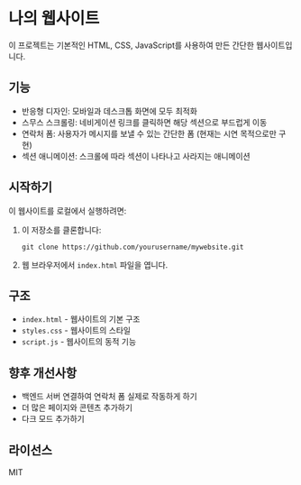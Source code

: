 # 나의 웹사이트

이 프로젝트는 기본적인 HTML, CSS, JavaScript를 사용하여 만든 간단한 웹사이트입니다.

## 기능

- 반응형 디자인: 모바일과 데스크톱 화면에 모두 최적화
- 스무스 스크롤링: 네비게이션 링크를 클릭하면 해당 섹션으로 부드럽게 이동
- 연락처 폼: 사용자가 메시지를 보낼 수 있는 간단한 폼 (현재는 시연 목적으로만 구현)
- 섹션 애니메이션: 스크롤에 따라 섹션이 나타나고 사라지는 애니메이션

## 시작하기

이 웹사이트를 로컬에서 실행하려면:

1. 이 저장소를 클론합니다:
   ```
   git clone https://github.com/yourusername/mywebsite.git
   ```

2. 웹 브라우저에서 `index.html` 파일을 엽니다.

## 구조

- `index.html` - 웹사이트의 기본 구조
- `styles.css` - 웹사이트의 스타일
- `script.js` - 웹사이트의 동적 기능

## 향후 개선사항

- 백엔드 서버 연결하여 연락처 폼 실제로 작동하게 하기
- 더 많은 페이지와 콘텐츠 추가하기
- 다크 모드 추가하기

## 라이선스

MIT 